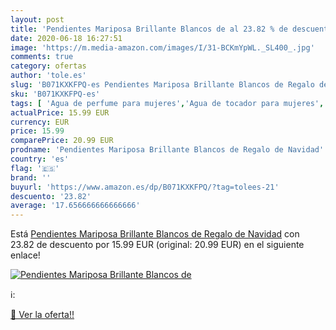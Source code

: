 ```yaml
---
layout: post
title: 'Pendientes Mariposa Brillante Blancos de al 23.82 % de descuento'
date: 2020-06-18 16:27:51
image: 'https://m.media-amazon.com/images/I/31-BCKmYpWL._SL400_.jpg'
comments: true
category: ofertas
author: 'tole.es'
slug: 'B071KXKFPQ-es Pendientes Mariposa Brillante Blancos de Regalo de Navidad'
sku: 'B071KXKFPQ-es'
tags: [ 'Agua de perfume para mujeres','Agua de tocador para mujeres','Almacenaje de adornos festivos','Almacenamiento y organización','Belleza','Fragancias para mujeres','Hogar y cocina','Instrumentos de percusión para niños','Instrumentos musicales para niños','Juguetes','Juguetes electrónicos','Juguetes y juegos','Perfumes y fragancias','Productos para el cuidado de la piel','Sets y juegos para el cuidado de la piel','Videojuegos para niños','navidad', ]
actualPrice: 15.99 EUR
currency: EUR
price: 15.99
comparePrice: 20.99 EUR
prodname: 'Pendientes Mariposa Brillante Blancos de Regalo de Navidad'
country: 'es'
flag: '🇪🇸'
brand: ''
buyurl: 'https://www.amazon.es/dp/B071KXKFPQ/?tag=tolees-21'
descuento: '23.82'
average: '17.656666666666666'
---
```


Está [Pendientes Mariposa Brillante Blancos de Regalo de Navidad](https://www.amazon.es/dp/B071KXKFPQ/?tag=tolees-21) con 23.82 de descuento por 15.99 EUR (original: 20.99 EUR) en el siguiente enlace!

[![Pendientes Mariposa Brillante Blancos de](https://m.media-amazon.com/images/I/31-BCKmYpWL._SL400_.jpg)](https://www.amazon.es/dp/B071KXKFPQ/?tag=tolees-21)

ℹ️:


[🛒 Ver la oferta!!](https://www.amazon.es/dp/B071KXKFPQ/?tag=tolees-21)
